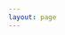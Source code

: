 ```yaml
---
layout: page
---
```

<script setup>
import {
  VPTeamPage,
  VPTeamPageTitle,
  VPTeamMembers,
  VPTeamPageSection
} from 'vitepress/theme'

const hqLeaders = [
  { avatar: '/about/hq/2022/suika.png', name: 'G瓜', title: '社长' },
  { avatar: '/about/hq/2022/葑菲.jpeg', name: '葑菲', title: '副社长' },
  { avatar: '/about/hq/2022/影临光.jpg', name: '影临光', title: '副社长' },
  { avatar: '/about/hq/2022/冰荷.jpg', name: '冰荷', title: '副社长' },
  { avatar: '/about/hq/avatar.png', name: '陨阳', title: '副社长' },
];

const vaMembers = [
  { avatar: '/about/hq/avatar.png', name: '六花', title: '部长' },
  { avatar: '/about/hq/avatar.png', name: '阿柘', title: '副部长' },
  { avatar: '/about/hq/avatar.png', name: '五花喵', title: '副部长' },
];

const editMembers = [
  { avatar: '/about/hq/avatar.png', name: 'kanato', title: '部长' },
  { avatar: '/about/hq/avatar.png', name: '11', title: '副部长' },
  { avatar: '/about/hq/avatar.png', name: '木樨', title: '副部长' },
  { avatar: '/about/hq/avatar.png', name: '鸭鸭', title: '副部长' },
  { avatar: '/about/hq/avatar.png', name: 'kurumi', title: '副部长' },
];

const cosMembers = [
  { avatar: '/about/hq/avatar.png', name: 'wiccan', title: '部长' },
  { avatar: '/about/hq/avatar.png', name: '伊卡', title: '副部长' },
  { avatar: '/about/hq/2022/悠梦.jpeg', name: '悠梦', title: '副部长' },
];

const darkMembers = [
  { avatar: '/about/hq/2022/zeit.jpeg', name: 'zeit', title: '部长' },
  { avatar: '/about/hq/avatar.png', name: '平板', title: '副部长' },
  { avatar: '/about/hq/avatar.png', name: '霜依', title: '副部长' },
  { avatar: '/about/hq/2022/汐宫.jpeg', name: '汐宫', title: '副部长' },
];

const bandMembers = [
  { avatar: '/about/hq/2022/龙井.jpeg', name: '龙井', title: '团长' },
];

const vupMembers = [
  { avatar: '/about/hq/2022/ange.jpg', name: 'ange', title: '组长' },
  { avatar: '/about/hq/avatar.png', name: '丛雨', title: '副部长' },
  { avatar: '/about/hq/2022/岚曦.jpeg', name: '岚曦', title: '副部长' },
];

</script>

<VPTeamPage>
  <VPTeamPageTitle>
    <template #title>2022HQ</template>
    <template #lead>2022.6-2023.6</template>
  </VPTeamPageTitle>

  <VPTeamPageSection>
    <template #title>社长团</template>
    <template #members>
      <VPTeamMembers size="small" :members="hqLeaders" />
    </template>
  </VPTeamPageSection>

  <VPTeamPageSection>
    <template #title>演音部</template>
    <template #members>
      <VPTeamMembers size="small" :members="vaMembers" />
    </template>
  </VPTeamPageSection>

  <VPTeamPageSection>
    <template #title>编辑部</template>
    <template #members>
      <VPTeamMembers size="small" :members="editMembers" />
    </template>
  </VPTeamPageSection>

  <VPTeamPageSection>
    <template #title>cos部</template>
    <template #members>
      <VPTeamMembers size="small" :members="cosMembers" />
    </template>
  </VPTeamPageSection>

  <VPTeamPageSection>
    <template #title>暗部</template>
    <template #members>
      <VPTeamMembers size="small" :members="darkMembers" />
    </template>
  </VPTeamPageSection>

  <VPTeamPageSection>
    <template #title>夏樱乐团</template>
    <template #members>
      <VPTeamMembers size="small" :members="bandMembers" />
    </template>
  </VPTeamPageSection>

  <VPTeamPageSection>
    <template #title>夏樱组</template>
    <template #members>
      <VPTeamMembers size="small" :members="vupMembers" />
    </template>
  </VPTeamPageSection>
</VPTeamPage>
